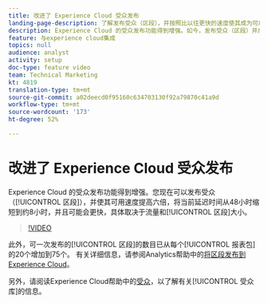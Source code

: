 ```yaml
---
title: 改进了 Experience Cloud 受众发布
landing-page-description: 了解发布受众（区段），并按照比以往更快的速度使其成为可用受众。
description: Experience Cloud 的受众发布功能得到增强。如今，发布受众（区段）并成为可用受众的过程速度提升了 6 倍，延迟时间由当前的 48 小时缩短为大约 8 小时，而且速度有可能还会更快，具体情况取决于流量和区段的大小。
feature: 与experience cloud集成
topics: null
audience: analyst
activity: setup
doc-type: feature video
team: Technical Marketing
kt: 4819
translation-type: tm+mt
source-git-commit: a02deecd0f95160c634703130f92a79870c41a9d
workflow-type: tm+mt
source-wordcount: '173'
ht-degree: 52%

---
```



# 改进了 Experience Cloud 受众发布

Experience Cloud 的受众发布功能得到增强。您现在可以发布受众（[!UICONTROL 区段]），并使其可用速度提高六倍，将当前延迟时间从48小时缩短到约8小时，并且可能会更快，具体取决于流量和[!UICONTROL 区段]大小。

>[!VIDEO](https://video.tv.adobe.com/v/32842/?quality=12)

此外，可一次发布的[!UICONTROL 区段]的数目已从每个[!UICONTROL 报表包]的20个增加到75个。
有关详细信息，请参阅Analytics帮助中的[将区段发布到Experience Cloud](https://docs.adobe.com/content/help/zh-Hans/analytics/components/segmentation/segmentation-workflow/seg-publish.html)。

另外，请阅读Experience Cloud帮助中的[受众](https://docs.adobe.com/content/help/zh-Hans/core-services/interface/audiences/audience-library.html)，以了解有关[!UICONTROL 受众库]的信息。
